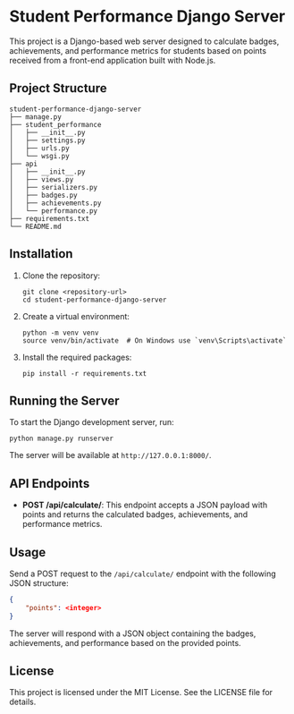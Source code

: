 # Student Performance Django Server

This project is a Django-based web server designed to calculate badges, achievements, and performance metrics for students based on points received from a front-end application built with Node.js.

## Project Structure

```
student-performance-django-server
├── manage.py
├── student_performance
│   ├── __init__.py
│   ├── settings.py
│   ├── urls.py
│   └── wsgi.py
├── api
│   ├── __init__.py
│   ├── views.py
│   ├── serializers.py
│   ├── badges.py
│   ├── achievements.py
│   └── performance.py
├── requirements.txt
└── README.md
```

## Installation

1. Clone the repository:
   ```
   git clone <repository-url>
   cd student-performance-django-server
   ```

2. Create a virtual environment:
   ```
   python -m venv venv
   source venv/bin/activate  # On Windows use `venv\Scripts\activate`
   ```

3. Install the required packages:
   ```
   pip install -r requirements.txt
   ```

## Running the Server

To start the Django development server, run:
```
python manage.py runserver
```

The server will be available at `http://127.0.0.1:8000/`.

## API Endpoints

- **POST /api/calculate/**: This endpoint accepts a JSON payload with points and returns the calculated badges, achievements, and performance metrics.

## Usage

Send a POST request to the `/api/calculate/` endpoint with the following JSON structure:
```json
{
    "points": <integer>
}
```

The server will respond with a JSON object containing the badges, achievements, and performance based on the provided points.

## License

This project is licensed under the MIT License. See the LICENSE file for details.